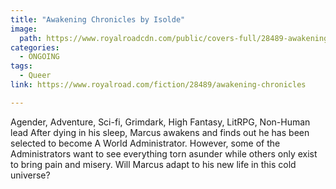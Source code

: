 ```yaml
---
title: "Awakening Chronicles by Isolde"
image:
  path: https://www.royalroadcdn.com/public/covers-full/28489-awakening-chronicles.jpg
categories:
  - ONGOING
tags:
  - Queer
link: https://www.royalroad.com/fiction/28489/awakening-chronicles

---
```

Agender, Adventure, Sci-fi, Grimdark, High Fantasy, LitRPG, Non-Human lead
After dying in his sleep, Marcus awakens and finds out he has been selected to become A World Administrator. However, some of the Administrators want to see everything torn asunder while others only exist to bring pain and misery. Will Marcus adapt to his new life in this cold universe?

